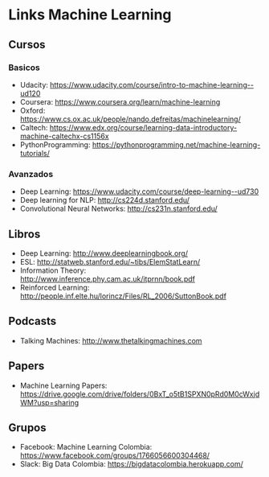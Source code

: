 # Links Machine Learning

## Cursos
### Basicos
* Udacity: https://www.udacity.com/course/intro-to-machine-learning--ud120
* Coursera: https://www.coursera.org/learn/machine-learning
* Oxford: https://www.cs.ox.ac.uk/people/nando.defreitas/machinelearning/
* Caltech: https://www.edx.org/course/learning-data-introductory-machine-caltechx-cs1156x
* PythonProgramming: https://pythonprogramming.net/machine-learning-tutorials/

### Avanzados
* Deep Learning: https://www.udacity.com/course/deep-learning--ud730
* Deep learning for NLP: http://cs224d.stanford.edu/
* Convolutional Neural Networks: http://cs231n.stanford.edu/

## Libros
* Deep Learning: http://www.deeplearningbook.org/
* ESL: http://statweb.stanford.edu/~tibs/ElemStatLearn/
* Information Theory: http://www.inference.phy.cam.ac.uk/itprnn/book.pdf
* Reinforced Learning: http://people.inf.elte.hu/lorincz/Files/RL_2006/SuttonBook.pdf

## Podcasts
* Talking Machines: http://www.thetalkingmachines.com

## Papers
* Machine Learning Papers: https://drive.google.com/drive/folders/0BxT_o5tB1SPXN0pRd0M0cWxjdWM?usp=sharing

## Grupos
* Facebook: Machine Learning Colombia: https://www.facebook.com/groups/1766056600304468/
* Slack: Big Data Colombia: https://bigdatacolombia.herokuapp.com/
